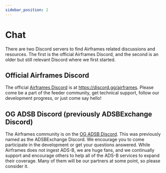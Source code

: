 ```yaml
---
sidebar_position: 2
---
```


# Chat

There are two Discord servers to find Airframes related discussions and resources. The first is the official Airframes Discord, and the second is an older but still relevant Discord where we first started.

## Official Airframes Discord

The official [Airframes Discord](https://discord.gg/airframes) is at https://discord.gg/airframes. Please come be a part of the feeder community, get technical support, follow our development progress, or just come say hello!

## OG ADSB Discord (previously ADSBExchange Discord)

The Airframes community is on the [OG ADSB Discord](https://discord.gg/aXt7KdycJk). This was previously named as the ADSBExchange Discord. We encourage you to come participate in the development or get your questions answered. While Airframes does not ingest ADS-B, we are huge fans, and we continually support and encourage others to help all of the ADS-B services to expand their coverage. Many of them will be our partners at some point, so please consider it.
